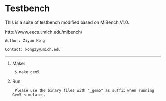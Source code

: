  Testbench 
==============

This is a suite of testbench modified based on MiBench V1.0.

  http://www.eecs.umich.edu/mibench/

	Author: Ziyun Kong

	Contact: kongzy@umich.edu

--------------------------
1. Make:

		$ make gem5

2. Run:

		Please use the binary files with "_gem5" as suffix when running Gem5 simulator.

